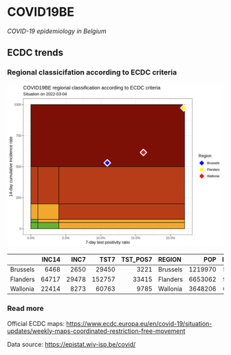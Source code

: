 
# COVID19BE

*COVID-19 epidemiology in Belgium*

## ECDC trends

### Regional classicifation according to ECDC criteria

![](COVID9BE-ecdc-trend.png)

|          | INC14 |  INC7 |   TST7 | TST\_POS7 | REGION   |     POP | INC14\_RT |       PR7 |          GR |
| :------- | ----: | ----: | -----: | --------: | :------- | ------: | --------: | --------: | ----------: |
| Brussels |  6468 |  2650 |  29450 |      3221 | Brussels | 1219970 |  530.1770 | 0.1093718 | \-0.3059193 |
| Flanders | 64717 | 29478 | 152757 |     33415 | Flanders | 6653062 |  972.7401 | 0.2187461 | \-0.1634836 |
| Wallonia | 22414 |  8273 |  60763 |      9785 | Wallonia | 3648206 |  614.3842 | 0.1610355 | \-0.4149636 |

### Read more

Official ECDC maps:
<https://www.ecdc.europa.eu/en/covid-19/situation-updates/weekly-maps-coordinated-restriction-free-movement>

Data source: <https://epistat.wiv-isp.be/covid/>
